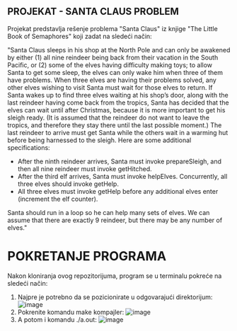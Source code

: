 ## PROJEKAT - SANTA CLAUS PROBLEM

Projekat predstavlja rešenje problema "Santa Claus" iz knjige "The Little Book of Semaphores" koji zadat na sledeći način:

"Santa Claus sleeps in his shop at the North Pole and can only be awakened by either (1) all nine reindeer being back from their vacation in the South Pacific, or (2) some of the elves having difficulty making toys; to allow Santa to get some sleep, the elves can only wake him when three of them have problems. When three elves are having their problems solved, any other elves wishing to visit Santa must wait for those elves to return. If Santa wakes up to find three elves waiting at his shop’s door, along with the last reindeer having come back from the tropics, Santa has decided that the elves can wait until after Christmas, because it is more important to get his sleigh ready. (It is assumed that the reindeer do not want to leave the tropics, and therefore they stay there until the last possible moment.) The last reindeer to arrive must get Santa while the others wait in a warming hut before being harnessed to the sleigh.
Here are some additional specifications:

+ After the ninth reindeer arrives, Santa must invoke prepareSleigh, and then all nine reindeer must invoke getHitched.
+ After the third elf arrives, Santa must invoke helpElves. Concurrently, all three elves should invoke getHelp.
+ All three elves must invoke getHelp before any additional elves enter (increment the elf counter).
  
Santa should run in a loop so he can help many sets of elves. We can assume that there are exactly 9 reindeer, but there may be any number of elves."

# POKRETANJE PROGRAMA

Nakon kloniranja ovog repozitorijuma, program se u terminalu pokreće na sledeći način:
1. Najpre je potrebno da se pozicionirate u odgovarajući direktorijum:
   ![image](https://github.com/kotaranin/Aros-Projekat/assets/158298700/b3d43cea-b127-4843-a1b9-c597f13e8e52)
2. Pokrenite komandu make kompajler:
   ![image](https://github.com/kotaranin/Aros-Projekat/assets/158298700/49f6cc89-de9a-4ade-a883-12a1bbf26430)
3. A potom i komandu ./a.out:
   ![image](https://github.com/kotaranin/Aros-Projekat/assets/158298700/941b5197-807b-45a8-9cc9-56b22cb2844c)
